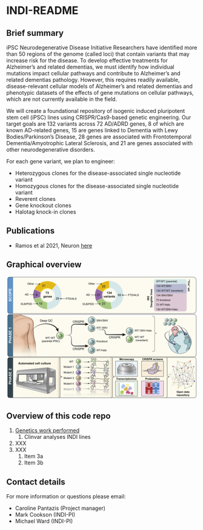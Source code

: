 # INDI-README

## Brief summary

iPSC Neurodegenerative Disease Initiative
Researchers have identified more than 50 regions of the genome (called loci) that contain variants that may increase risk for the disease. To develop effective treatments for Alzheimer’s and related dementias, we must identify how individual mutations impact cellular pathways and contribute to Alzheimer’s and related dementias pathology. However, this requires readily available, disease-relevant cellular models of Alzheimer’s and related dementias and phenotypic datasets of the effects of gene mutations on cellular pathways, which are not currently available in the field.

We will create a foundational repository of isogenic induced pluripotent stem cell (iPSC) lines using CRISPR/Cas9-based genetic engineering. Our target goals are 132 variants across 72 AD/ADRD genes, 8 of which are known AD-related genes, 15 are genes linked to Dementia with Lewy Bodies/Parkinson’s Disease, 28 genes are associated with Frontotemporal Dementia/Amyotrophic Lateral Sclerosis, and 21 are genes associated with other neurodegenerative disorders.

For each gene variant, we plan to engineer:

- Heterozygous clones for the disease-associated single nucleotide variant
- Homozygous clones for the disease-associated single nucleotide variant
- Reverent clones
- Gene knockout clones
- Halotag knock-in clones


## Publications

- Ramos et al 2021, Neuron [here](https://pubmed.ncbi.nlm.nih.gov/33831364/)

## Graphical overview

![alt text](https://github.com/NIH-CARD/INDI-README/blob/main/Figures/Ramos%20et%20al%202021.jpg)

## Overview of this code repo

1. [Genetics work performed](https://github.com/NIH-CARD/INDI-README/tree/main/INDI-genetics)
    1. Clinvar analyses INDI lines
2. XXX
3. XXX
   1. Item 3a
   1. Item 3b

## Contact details

For more information or questions please email:
- Caroline Pantazis (Project manager)
- Mark Cookson (INDI-PI)
- Michael Ward (INDI-PI)







